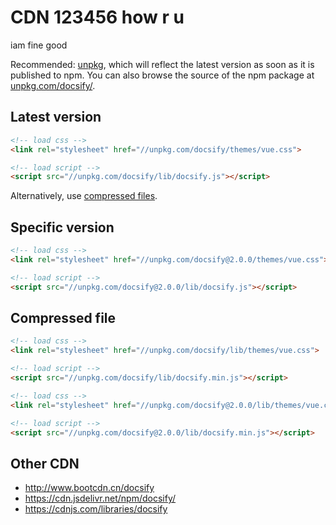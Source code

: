 # CDN 123456 how r u
 iam fine good

Recommended: [unpkg](//unpkg.com), which will reflect the latest version as soon as it is published to npm. You can also browse the source of the npm package at [unpkg.com/docsify/](//unpkg.com/docsify/).

## Latest version

```html
<!-- load css -->
<link rel="stylesheet" href="//unpkg.com/docsify/themes/vue.css">

<!-- load script -->
<script src="//unpkg.com/docsify/lib/docsify.js"></script>
```

Alternatively, use [compressed files](#compressed-files).

## Specific version

```html
<!-- load css -->
<link rel="stylesheet" href="//unpkg.com/docsify@2.0.0/themes/vue.css">

<!-- load script -->
<script src="//unpkg.com/docsify@2.0.0/lib/docsify.js"></script>
```

## Compressed file

```html
<!-- load css -->
<link rel="stylesheet" href="//unpkg.com/docsify/lib/themes/vue.css">

<!-- load script -->
<script src="//unpkg.com/docsify/lib/docsify.min.js"></script>
```

```html
<!-- load css -->
<link rel="stylesheet" href="//unpkg.com/docsify@2.0.0/lib/themes/vue.css">

<!-- load script -->
<script src="//unpkg.com/docsify@2.0.0/lib/docsify.min.js"></script>
```

## Other CDN

- http://www.bootcdn.cn/docsify
- https://cdn.jsdelivr.net/npm/docsify/
- https://cdnjs.com/libraries/docsify

